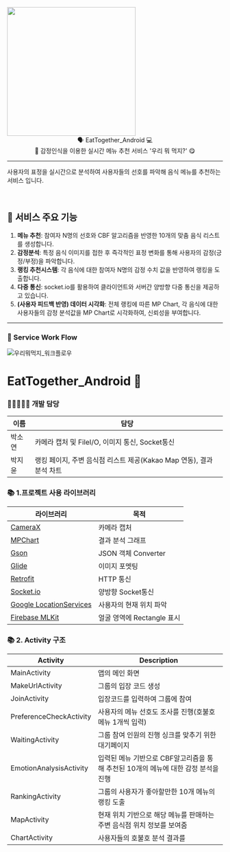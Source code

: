 <div align="center" style="display:flex;">
	<img width="300" height="300" src="https://user-images.githubusercontent.com/43838030/116829625-a1783b00-abdf-11eb-990d-4a92b96c3c1b.png">
</div>
<div align="center">
🗣 EatTogether_Android 💻
<br>🍴 감정인식을 이용한 실시간 메뉴 추천 서비스 '우리 뭐 먹지?' 😋
</div>

---
사용자의 표정을 실시간으로 분석하여 사용자들의 선호를 파악해 음식 메뉴를 추천하는 서비스 입니다.<br> 

&nbsp;

## 💛 서비스 주요 기능
  1. **메뉴 추천**: 참여자 N명의 선호와 CBF 알고리즘을 반영한 10개의 맞춤 음식 리스트를 생성합니다. 
  2. **감정분석**: 특정 음식 이미지를 접한 후 즉각적인 표정 변화를 통해 사용자의 감정(긍정/부정)을 파악합니다.
  3. **랭킹 추천시스템**: 각 음식에 대한 참여자 N명의 감정 수치 값을 반영하여 랭킹을 도출합니다. 
  4. **다중 통신**: socket.io를 활용하여 클라이언트와 서버간 양방향 다중 통신을 제공하고 있습니다.
  5. **(사용자 피드백 반영) 데이터 시각화**: 전체 랭킹에 따른 MP Chart, 각 음식에 대한 사용자들의 감정 분석값을 MP Chart로 시각화하여, 신뢰성을 부여합니다.

------
### 📄 Service Work Flow
![우리뭐먹지_워크플로우](https://user-images.githubusercontent.com/43838030/116829539-375f9600-abdf-11eb-8076-ea21cc4e6c64.JPG)

# EatTogether_Android :loudspeaker:

### 👩🏻‍🤝‍👩🏻 개발 담당

| 이름                                                  | 담당                                                    |
| ------------------------------------------------------------ | ------------------------------------------------------- |
| 박소연 | 카메라 캡처 및 FileI/O, 이미지 통신, Socket통신 |
| 박지윤 | 랭킹 페이지, 주변 음식점 리스트 제공(Kakao Map 연동), 결과 분석 차트 |

### 📚 1.프로젝트 사용 라이브러리

| 라이브러리                                                   | 목적                                                    |
| ------------------------------------------------------------ | ------------------------------------------------------- |
| [CameraX](https://developer.android.com/jetpack/androidx/releases/camera) | 카메라 캡처 |
| [MPChart](https://github.com/PhilJay/MPAndroidChart) | 결과 분석 그래프                       |
| [Gson](https://github.com/google/gson) | JSON 객체 Converter |
| [Glide](https://github.com/bumptech/glide) | 이미지 포멧팅 |
| [Retrofit](https://square.github.io/retrofit/) | HTTP 통신 |
| [Socket.io](https://socket.io/) | 양방향 Socket통신 |
| [Google LocationServices](https://developers.google.com/android/reference/com/google/android/gms/location/LocationServices) | 사용자의 현재 위치 파악 |
| [Firebase MLKit](https://firebase.google.com/docs/ml-kit/detect-faces) | 얼굴 영역에 Rectangle 표시 |

### 📚 2. Activity 구조

|                  Activity   |                 Description   |
| ----------------------------------- | ------------------------------------------- |
| MainActivity  |  앱의 메인 화면    |
| MakeUrlActivity  | 그룹의 입장 코드 생성 |
| JoinActivity  |  입장코드를 입력하여 그룹에 참여  |
| PreferenceCheckActivity  | 사용자의 메뉴 선호도 조사를 진행(호불호 메뉴 1개씩 입력)   |
| WaitingActivity  | 그룹 참여 인원의 진행 싱크를 맞추기 위한 대기페이지  |
| EmotionAnalysisActivity  |  입력된 메뉴 기반으로 CBF알고리즘을 통해 추천된 10개의 메뉴에 대한 감정 분석을 진행 |
| RankingActivity  |  그룹의 사용자가 좋아할만한 10개 메뉴의 랭킹 도출 |
| MapActivity  | 현재 위치 기반으로 해당 메뉴를 판매하는 주변 음식점 위치 정보를 보여줌 |
| ChartActivity  | 사용자들의 호불호 분석 결과를  |
